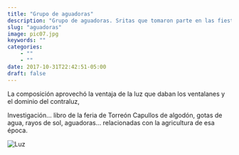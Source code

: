 ```yaml
---
title: "Grupo de aguadoras"
description: "Grupo de aguadoras. Sritas que tomaron parte en las fiestas. Feria del Algodón Torreón Coah. 1925"
slug: "aguadoras"
image: pic07.jpg
keywords: ""
categories: 
    - ""
    - ""
date: 2017-10-31T22:42:51-05:00
draft: false
---
```

La composición aprovechó la ventaja de la luz que daban los ventalanes y el dominio del contraluz, 

Investigación... libro de la feria de Torreón
Capullos de algodón, gotas de agua, rayos de sol, aguadoras... relacionadas con la agricultura de esa época.

![Luz](https://claudiaguerreros.github.io/juliososa/img/pic07.jpg)
